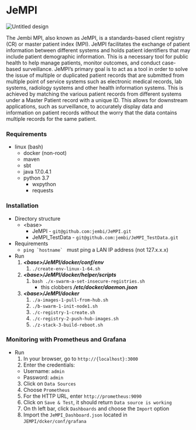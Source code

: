 # JeMPI

![Untitled design](https://user-images.githubusercontent.com/41700488/158391814-b78219dc-0359-4024-b7bd-2dec792b5b15.png)

The Jembi MPI, also known as JeMPI, is a standards-based client registry (CR) or master patient index (MPI). JeMPI facilitates the exchange of patient information between different systems and holds patient identifiers that may include patient demographic information. This is a necessary tool for public health to help manage patients, monitor outcomes, and conduct case-based surveillance. JeMPI’s primary goal is to act as a tool in order to solve the issue of multiple or duplicated patient records that are submitted from multiple point of service systems such as electronic medical records, lab systems, radiology systems and other health information systems. This is achieved by matching the various patient records from different systems under a Master Patient record with a unique ID. This allows for downstream applications, such as surveillance, to accurately display data and information on patient records without the worry that the data contains multiple records for the same patient.

### Requirements

- linux (bash)
  - docker (non-root)
  - maven
  - sbt
  - java 17.0.4.1
  - python 3.7
    - wxpython
    - requests

### Installation

- Directory structure
  - \<base>
    - JeMPI - `git@github.com:jembi/JeMPI.git`
    - JeMPI_TestData - `git@github.com:jembi/JeMPI_TestData.git`
- Requirements
  - `` ping `hostname`  `` must ping a LAN IP address (not 127.x.x.x)
- Run
  1. **_\<base>/JeMPI/docker/conf/env_**
     1. `./create-env-linux-1-64.sh`
  2. **_\<base>/JeMPI/docker/helper/scripts_**
     1. `bash ./x-swarm-a-set-insecure-registries.sh`
        - this clobbers **_/etc/docker/daemon.json_**
  3. **_\<base>/JeMPI/docker_**
     1. `./a-images-1-pull-from-hub.sh`
     2. `./b-swarm-1-init-node1.sh`
     3. `./c-registry-1-create.sh`
     4. `./c-registry-2-push-hub-images.sh`
     5. `./z-stack-3-build-reboot.sh`

### Monitoring with Prometheus and Grafana

- Run
  1. In your browser, go to `http://{localhost}:3000`
  2. Enter the credentials:
  - Username: `admin`
  - Password: `admin`
  3. Click on `Data Sources`
  4. Choose `Prometheus`
  5. For the HTTP URL, enter `http://prometheus:9090`
  6. Click on `Save & Test`, it should return `Data source is working`
  7. On th left bar, click `Dashboards` and choose the `Import` option
  8. Import the `JeMPI_Dashboard.json` located in `JEMPI/dcker/conf/grafana`
